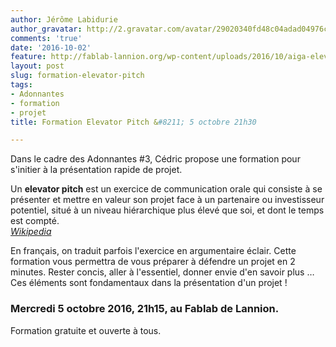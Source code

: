 ```yaml
---
author: Jérôme Labidurie
author_gravatar: http://2.gravatar.com/avatar/29020340fd48c04adad04976cb909b4f?s=96&d=mm&r=g
comments: 'true'
date: '2016-10-02'
feature: http://fablab-lannion.org/wp-content/uploads/2016/10/aiga-elevator-e1475518529290.png
layout: post
slug: formation-elevator-pitch
tags:
- Adonnantes
- formation
- projet
title: Formation Elevator Pitch &#8211; 5 octobre 21h30

---
```

Dans le cadre des Adonnantes #3, Cédric propose une formation pour s'initier à
la présentation rapide de projet.

Un **elevator pitch** est un exercice de communication orale qui consiste à se
présenter et mettre en valeur son projet face à un partenaire ou investisseur
potentiel, situé à un niveau hiérarchique plus élevé que soi, et dont le temps
est compté.  
[_Wikipedia_](https://fr.wikipedia.org/wiki/Elevator_pitch)

En français, on traduit parfois l'exercice en argumentaire éclair. Cette
formation vous permettra de vous préparer à défendre un projet en 2 minutes.
Rester concis, aller à l'essentiel, donner envie d'en savoir plus … Ces
éléments sont fondamentaux dans la présentation d'un projet !

### **Mercredi 5 octobre 2016, 21h15, au Fablab de Lannion.**

Formation gratuite et ouverte à tous.




